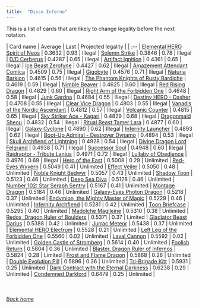 ```yaml
---
title:  "Disco Inferno"
---
```


This is a list of cards that are likely to change legality before the next rotation.

| Card name | Average | Last | Projected legality |
| :-- |
[Elemental HERO Spirit of Neos](https://db.ygoprodeck.com/card/?search=Elemental%20HERO%20Spirit%20of%20Neos) | 0.3632 | 0.93 | Illegal |
[Solemn Strike](https://db.ygoprodeck.com/card/?search=Solemn%20Strike) | 0.3846 | 0.78 | Illegal |
[D/D Cerberus](https://db.ygoprodeck.com/card/?search=D/D%20Cerberus) | 0.4287 | 0.65 | Illegal |
[Artifact Ignition](https://db.ygoprodeck.com/card/?search=Artifact%20Ignition) | 0.4361 | 0.65 | Illegal |
[Ice Beast Zerofyne](https://db.ygoprodeck.com/card/?search=Ice%20Beast%20Zerofyne) | 0.4427 | 0.62 | Illegal |
[Amazement Attendant Comica](https://db.ygoprodeck.com/card/?search=Amazement%20Attendant%20Comica) | 0.4509 | 0.75 | Illegal |
[Gigobyte](https://db.ygoprodeck.com/card/?search=Gigobyte) | 0.4576 | 0.71 | Illegal |
[Naturia Barkion](https://db.ygoprodeck.com/card/?search=Naturia%20Barkion) | 0.4615 | 0.56 | Illegal |
[The Phantom Knights of Rusty Bardiche](https://db.ygoprodeck.com/card/?search=The%20Phantom%20Knights%20of%20Rusty%20Bardiche) | 0.4619 | 0.59 | Illegal |
[Nimble Beaver](https://db.ygoprodeck.com/card/?search=Nimble%20Beaver) | 0.4625 | 0.60 | Illegal |
[Red Rising Dragon](https://db.ygoprodeck.com/card/?search=Red%20Rising%20Dragon) | 0.4629 | 0.60 | Illegal |
[Right Arm of the Forbidden One](https://db.ygoprodeck.com/card/?search=Right%20Arm%20of%20the%20Forbidden%20One) | 0.4648 | 0.58 | Illegal |
[Junk Gardna](https://db.ygoprodeck.com/card/?search=Junk%20Gardna) | 0.4684 | 0.55 | Illegal |
[Destiny HERO - Dasher](https://db.ygoprodeck.com/card/?search=Destiny%20HERO%20-%20Dasher) | 0.4708 | 0.55 | Illegal |
[Clear Vice Dragon](https://db.ygoprodeck.com/card/?search=Clear%20Vice%20Dragon) | 0.4803 | 0.55 | Illegal |
[Vanadis of the Nordic Ascendant](https://db.ygoprodeck.com/card/?search=Vanadis%20of%20the%20Nordic%20Ascendant) | 0.4812 | 0.57 | Illegal |
[Volcanic Counter](https://db.ygoprodeck.com/card/?search=Volcanic%20Counter) | 0.4815 | 0.65 | Illegal |
[Sky Striker Ace - Kagari](https://db.ygoprodeck.com/card/?search=Sky%20Striker%20Ace%20-%20Kagari) | 0.4829 | 0.68 | Illegal |
[Dragonmaid Sheou](https://db.ygoprodeck.com/card/?search=Dragonmaid%20Sheou) | 0.4832 | 0.54 | Illegal |
[Ritual Beast Tamer Lara](https://db.ygoprodeck.com/card/?search=Ritual%20Beast%20Tamer%20Lara) | 0.4877 | 0.60 | Illegal |
[Galaxy Cyclone](https://db.ygoprodeck.com/card/?search=Galaxy%20Cyclone) | 0.4890 | 0.62 | Illegal |
[Infernity Launcher](https://db.ygoprodeck.com/card/?search=Infernity%20Launcher) | 0.4893 | 0.62 | Illegal |
[Boot-Up Admiral - Destroyer Dynamo](https://db.ygoprodeck.com/card/?search=Boot-Up%20Admiral%20-%20Destroyer%20Dynamo) | 0.4894 | 0.53 | Illegal |
[Skull Archfiend of Lightning](https://db.ygoprodeck.com/card/?search=Skull%20Archfiend%20of%20Lightning) | 0.4928 | 0.54 | Illegal |
[Divine Dragon Lord Felgrand](https://db.ygoprodeck.com/card/?search=Divine%20Dragon%20Lord%20Felgrand) | 0.4938 | 0.71 | Illegal |
[Successor Soul](https://db.ygoprodeck.com/card/?search=Successor%20Soul) | 0.4948 | 0.60 | Illegal |
[Raidraptor - Tribute Lanius](https://db.ygoprodeck.com/card/?search=Raidraptor%20-%20Tribute%20Lanius) | 0.4971 | 0.72 | Illegal |
[Lullaby of Obedience](https://db.ygoprodeck.com/card/?search=Lullaby%20of%20Obedience) | 0.4976 | 0.69 | Illegal |
[Hero of the East](https://db.ygoprodeck.com/card/?search=Hero%20of%20the%20East) | 0.5008 | 0.29 | Unlimited |
[Red-Eyes Wyvern](https://db.ygoprodeck.com/card/?search=Red-Eyes%20Wyvern) | 0.5049 | 0.41 | Unlimited |
[Effect Veiler](https://db.ygoprodeck.com/card/?search=Effect%20Veiler) | 0.5050 | 0.48 | Unlimited |
[Noble Knight Bedwyr](https://db.ygoprodeck.com/card/?search=Noble%20Knight%20Bedwyr) | 0.5057 | 0.43 | Unlimited |
[Shadow Toon](https://db.ygoprodeck.com/card/?search=Shadow%20Toon) | 0.5123 | 0.46 | Unlimited |
[Deep Sea Diva](https://db.ygoprodeck.com/card/?search=Deep%20Sea%20Diva) | 0.5128 | 0.46 | Unlimited |
[Number 102: Star Seraph Sentry](https://db.ygoprodeck.com/card/?search=Number%20102:%20Star%20Seraph%20Sentry) | 0.5167 | 0.41 | Unlimited |
[Montage Dragon](https://db.ygoprodeck.com/card/?search=Montage%20Dragon) | 0.5184 | 0.46 | Unlimited |
[Galaxy-Eyes Photon Dragon](https://db.ygoprodeck.com/card/?search=Galaxy-Eyes%20Photon%20Dragon) | 0.5218 | 0.37 | Unlimited |
[Endymion, the Mighty Master of Magic](https://db.ygoprodeck.com/card/?search=Endymion,%20the%20Mighty%20Master%20of%20Magic) | 0.5229 | 0.46 | Unlimited |
[Infernity Archfiend](https://db.ygoprodeck.com/card/?search=Infernity%20Archfiend) | 0.5281 | 0.42 | Unlimited |
[Toon Briefcase](https://db.ygoprodeck.com/card/?search=Toon%20Briefcase) | 0.5295 | 0.40 | Unlimited |
[Madolche Magileine](https://db.ygoprodeck.com/card/?search=Madolche%20Magileine) | 0.5310 | 0.38 | Unlimited |
[Redox, Dragon Ruler of Boulders](https://db.ygoprodeck.com/card/?search=Redox,%20Dragon%20Ruler%20of%20Boulders) | 0.5371 | 0.37 | Limited |
[Gladiator Beast Darius](https://db.ygoprodeck.com/card/?search=Gladiator%20Beast%20Darius) | 0.5388 | 0.42 | Unlimited |
[Jurrac Meteor](https://db.ygoprodeck.com/card/?search=Jurrac%20Meteor) | 0.5438 | 0.37 | Unlimited |
[Elemental HERO Electrum](https://db.ygoprodeck.com/card/?search=Elemental%20HERO%20Electrum) | 0.5528 | 0.21 | Unlimited |
[Left Leg of the Forbidden One](https://db.ygoprodeck.com/card/?search=Left%20Leg%20of%20the%20Forbidden%20One) | 0.5560 | 0.02 | Unlimited |
[Laval Cannon](https://db.ygoprodeck.com/card/?search=Laval%20Cannon) | 0.5592 | 0.02 | Unlimited |
[Golden Castle of Stromberg](https://db.ygoprodeck.com/card/?search=Golden%20Castle%20of%20Stromberg) | 0.5614 | 0.40 | Unlimited |
[Foolish Return](https://db.ygoprodeck.com/card/?search=Foolish%20Return) | 0.5804 | 0.36 | Unlimited |
[Blaster, Dragon Ruler of Infernos](https://db.ygoprodeck.com/card/?search=Blaster,%20Dragon%20Ruler%20of%20Infernos) | 0.5824 | 0.28 | Limited |
[Frost and Flame Dragon](https://db.ygoprodeck.com/card/?search=Frost%20and%20Flame%20Dragon) | 0.5868 | 0.26 | Unlimited |
[Double Evolution Pill](https://db.ygoprodeck.com/card/?search=Double%20Evolution%20Pill) | 0.5896 | 0.36 | Unlimited |
[Tri-Brigade Kitt](https://db.ygoprodeck.com/card/?search=Tri-Brigade%20Kitt) | 0.5931 | 0.25 | Unlimited |
[Dark Contract with the Eternal Darkness](https://db.ygoprodeck.com/card/?search=Dark%20Contract%20with%20the%20Eternal%20Darkness) | 0.6238 | 0.29 | Unlimited |
[Condemned Darklord](https://db.ygoprodeck.com/card/?search=Condemned%20Darklord) | 0.6479 | 0.25 | Unlimited |

<br>

###### [Back home](index)